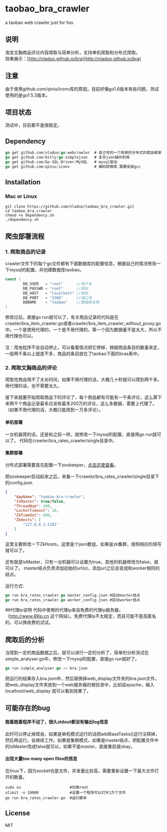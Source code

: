 # taobao_bra_crawler
a taobao web crawler just for fun.

## 说明
淘宝文胸商品评论内容爬取与简单分析，支持单机爬取和分布式爬取。<br>
效果展示：[http://nladuo.github.io/bra](http://nladuo.github.io/bra)

## 注意
由于使用github.com/qiniu/iconv库的原因，目前好像go1.6版本有些问题。测试使用的是go1.5.3版本。

## 项目状态
测试中，目前都不是很稳定。

## Dependency
``` go
go get github.com/nladuo/go-webcrawler  # 自己写的一个简单的分布式的爬虫框架，正在慢慢完善
go get github.com/bitly/go-simplejson   # 复杂json操作的库
go get github.com/Go-SQL-Driver/MySQL   # mysql驱动
go get github.com/qiniu/iconv           # 编码转换库,需要安装gcc
```
## Installation
### Mac or Linux
``` shell
git clone https://github.com/nladuo/taobao_bra_crawler.git
cd taobao_bra_crawler
chmod +x dependency.sh
./dependency.sh
```
## 爬虫部署流程
### 1. 爬取商品的记录
crawler文件下的每个go文件都有下面数据库的配置信息，根据自己的情况修改一下mysql的配置，并创建数据库taobao。
``` go
const (
        DB_USER   = "root"      //用户名
        DB_PASSWD = "root"      //密码
        DB_HOST   = "localhost" //地址
        DB_PORT   = "3306"      //端口号
        DBNAME    = "taobao"    //数据库名称
)
```
修改过后，直接go run就可以了，有关商品记录的代码是在crawler/bra_item_crawler.go或者crawler/bra_item_crawler_without_proxy.go中。一个是使用代理的，一个是不用代理的，第一个因为数据量不是太大，所以不用代理也可以。<br><br>
注：爬虫程序不会自动停止，可以看着情况把它停掉，根据商品条目的数量来定，一般两千条以上就差不多，商品的条目放在了taobao下面的bras表中。

### 2. 爬取文胸商品的评论
爬取完商品用不了太长时间，如果不用代理的话，大概几十秒就可以爬到两千多。用代理的话，也不需要太久。<br><br>
接下来就要开始爬取商品下的评论了，每个商品都有可能有一千条评论，这么算下来两千个商品记录最多应该有最多200万的评论，这么多数据，需要上代理了。（如果不用代理的话，大概只能爬到一万多评论）。
#### 单机部署
一台机器爬的话，还是和之前一样，就修改一下mysql的配置，直接用go run就可以了。
代码在crawler/bra_rates_crawler/single目录中。

#### 集群部署
分布式部署需要首先配置一下zookeeper，<a href="http://zookeeper.apache.org/doc/r3.4.6/zookeeperStarted.html">点击这里查看</a>。<br><br>
把zookeeper启动起来之后，来看一下crawler/bra_rates_crawler/single目录下的config.json
``` json
{
    "AppName": "taobao-bra-crawler",
    "IsMaster": true/false,
    "ThreadNum": 200,
    "LockerTimeout": 10,
    "ZkTimeOut": 600,
    "ZkHosts": [
        "127.0.0.1:2181"
    ]
}
```
这里主要修改一下ZkHosts，这里是个json数组，如果是zk集群，按照相应的填写就可以了。<br><br>
还有就是IsMaster，只有一台机器可以设置为true。其他的机器修改为false，就可以了。
master结点负责添加初始的url(s)，添加url之后会变成和worker相同的结点。<br><br>
运行方式:
``` go
go run bra_rates_crawler.go master_config.json #启动master结点
go run bra_rates_crawler.go worker_config.json #启动worker结点
```

##代理ip说明
代码中使用的代理ip来自免费的代理ip服务器，（http://www.89ip.cn 这个网站）。免费代理ip不太稳定，而且可能不是高匿名的，可以换收费的试试。<br>
## 爬取后的分析
当爬到一定的商品数据之后，就可以进行一定的分析了，简单的分析测试在simple_analyser.go中，修改一下mysql的配置，直接go run就好了。
``` go
go run simple_analyser.go >> bra.json
```
把运行的结果存入bra.json中，然后替换掉web_display文件夹的bra.json文件。把web_display文件夹放到一个web服务器的根目录中，比如说apache，输入localhost/web_display 就可以看到效果了。

## 可能存在的bug
#### 跑着跑着程序不动了，很久stdout都没有输出log信息
此时可以停止掉爬虫，如果是单机模式运行的话把addBaseTasks()这行注释掉，然后再运行，会继续工作。如果是集群模式，如果是master结点，把配置文件中的IsMaster改成false就可以，如果不是master，直接重启就okay。
#### 出现大量too many open files的信息
在linux下，因为socket也是文件，并发量比较高，需要重新设置一下最大文件打开的数量。
``` shell
sudo su                      #切换root
ulimit -n 10000              #设置一个程序可以打开1万个文件
go run bra_rates_crawler.go  #运行脚本
```

## License
MIT